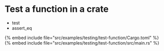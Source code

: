 # Test a function in a crate

* test
* assert_eq

{% embed include file="src/examples/testing/test-function/Cargo.toml" %}
{% embed include file="src/examples/testing/test-function/src/main.rs" %}



